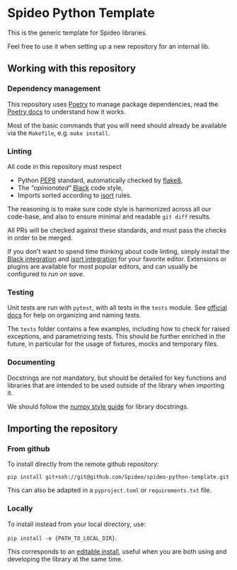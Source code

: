 # Spideo Python Template

This is the generic template for Spideo libraries.

Feel free to use it when setting up a new repository for an internal lib.

## Working with this repository

### Dependency management

This repository uses [Poetry](https://python-poetry.org/) to manage package dependencies,
read the [Poetry docs](https://python-poetry.org/docs/basic-usage/) to understand how it works.

Most of the basic commands that you will need should already be available via the `Makefile`, e.g. `make install`.

### Linting

All code in this repository must respect
* Python [PEP8](https://peps.python.org/pep-0008/) standard, automatically checked by [flake8](https://flake8.pycqa.org/),
* The _"opinionated"_ [Black](https://github.com/psf/black) code style,
* Imports sorted according to [isort](https://github.com/PyCQA/isort) rules.

The reasoning is to make sure code style is harmonized across all our code-base,
and also to ensure minimal and readable `git diff` results.

All PRs will be checked against these standards, and must pass the checks in order to be merged.

If you don't want to spend time thinking about code linting, simply install the
[Black integration](https://black.readthedocs.io/en/stable/integrations/editors.html)
and [isort integration](https://github.com/pycqa/isort/wiki/isort-Plugins)
for your favorite editor.
Extensions or plugins are available for most popular editors, and can usually be configured
to _run on save_.

### Testing

Unit tests are run with `pytest`, with all tests in the `tests` module.
See [official docs](https://docs.pytest.org/) for help on organizing and naming tests.

The `tests` folder contains a few examples, including how to check for raised exceptions,
and parametrizing tests. This should be further enriched in the future, in particular
for the usage of fixtures, mocks and temporary files.

### Documenting

Docstrings are not mandatory, but should be detailed for key functions and libraries that
are intended to be used outside of the library when importing it.

We should follow the [numpy style guide](https://numpydoc.readthedocs.io/en/latest/format.html) for library docstrings.

## Importing the repository

### From github

To install directly from the remote github repository:

`pip install git+ssh://git@github.com/Spideo/spideo-python-template.git`

This can also be adapted in a `pyproject.toml` or `requirements.txt` file.

### Locally

To install instead from your local directory, use:

`pip install -e {PATH_TO_LOCAL_DIR}`.

This corresponds to an [editable install](https://pip.pypa.io/en/stable/topics/local-project-installs/#editable-installs),
useful when you are both using and developing the library at the same time.